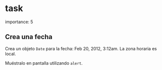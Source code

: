 # task

importance: 5

## Crea una fecha

Crea un objeto `Date` para la fecha: Feb 20, 2012, 3:12am. La zona horaria es local.

Muéstralo en pantalla utilizando `alert`.

